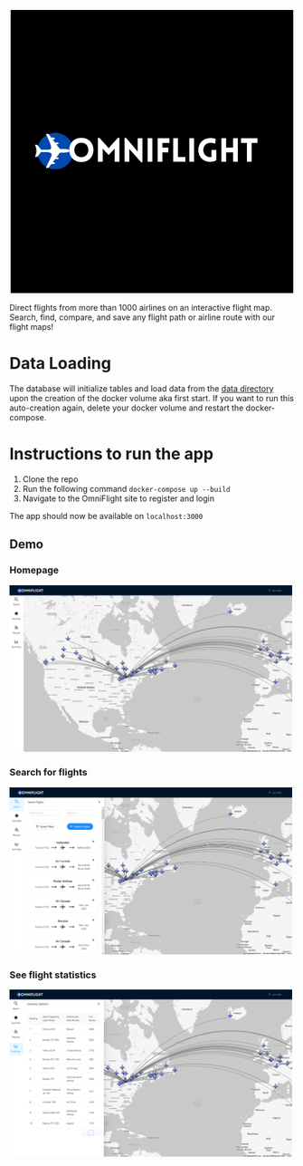 <p align="center">
<img src="https://github.com/alish2001/OmniFlight/blob/master/frontend/public/omniflight_logo_black_background.png?raw=true">
</p>

Direct flights from more than 1000 airlines on an interactive flight map. Search, find, compare, and save any flight path or airline route with our flight maps!

# Data Loading

The database will initialize tables and load data from the [data directory](/database/data) upon the creation of the docker volume aka first start.
If you want to run this auto-creation again, delete your docker volume and restart the docker-compose.

# Instructions to run the app

1. Clone the repo
2. Run the following command `docker-compose up --build`
3. Navigate to the OmniFlight site to register and login

The app should now be available on `localhost:3000`

## Demo

### Homepage

<img src="https://github.com/zainafzal0/OmniFlight/blob/master/images/omniHome.png" alt="home_page" width="500"/>

### Search for flights

<img src="https://github.com/zainafzal0/OmniFlight/blob/master/images/omniSearch.png" alt="search" width="500"/>

### See flight statistics

<img src="https://github.com/zainafzal0/OmniFlight/blob/master/images/omniStats.png" alt="stats" width="500"/>
